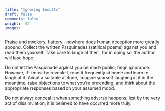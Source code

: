 ```yaml
---
title: "Ignoring Insults"
draft: false
comments: false
weight: -42
images:
---
```


Praise and mockery, flattery - nowhere does human deception more greatly abound. Collect the written Pasquinades (satirical poems) against you and read them yourself. Take care to laugh at them, for in doing so, the author will lose hope.

Do not let the Pasquinade against you be made public; feign ignorance. However, if it must be revealed, read it frequently at home and learn to laugh at it. Adopt a suitable attitude, imagine yourself laughing at it in the meantime, raise objections to what you're pretending, and think about the appropriate responses based on your assumed mood.

Do not always conceal it when something adverse happens, lest by the very act of dissimulation, it is believed to have occurred more truly.